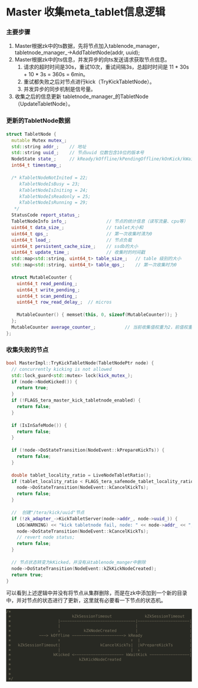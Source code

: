 # Master 收集meta_tablet信息逻辑

### 主要步骤

1. Master根据zk中的ts数据，先将节点加入tablenode_manager，tabletnode_manager_->AddTabletNode(addr, uuid);
2. Master根据zk中的ts信息，并发异步的向ts发送请求获取节点信息。
   1. 请求的超时时间是30s，重试10次，重试间隔3s，总超时时间是 11 * 30s + 10 * 3s = 360s = 6min。
   2. 重试都失败之后对节点进行kick（TryKickTabletNode）。
   3. 并发异步的同步机制是信号量。
3. 收集之后的信息更新 tabletnode_manager_的TabletNode（UpdateTabletNode）。

### 更新的TabletNode数据

```c++
struct TabletNode {
  mutable Mutex mutex_;
  std::string addr_;    // 地址
  std::string uuid_;    // 节点uuid 位数包含10位的版本号
  NodeState state_;     // kReady/kOffline/kPendingOffline/kOnKick/kWaitKick/kKicked
  int64_t timestamp_;

  /* kTabletNodeNotInited = 22;
     kTabletNodeIsBusy = 23;
     kTabletNodeIsIniting = 24;
     kTabletNodeIsReadonly = 25;
     kTabletNodeIsRunning = 29;
   */
  StatusCode report_status_;     
  TabletNodeInfo info_;               // 节点的统计信息（读写流量、cpu等）
  uint64_t data_size_;                // tablet大小和
  uint64_t qps_;                      // 第一次收集时清为0
  uint64_t load_;                     // 节点负载
  uint64_t persistent_cache_size_;    // ssdb的大小
  uint64_t update_time_;              // 收集时的时间戳
  std::map<std::string, uint64_t> table_size_;   // table 级别的大小
  std::map<std::string, uint64_t> table_qps_;    // 第一次收集时为0

  struct MutableCounter {
    uint64_t read_pending_;
    uint64_t write_pending_;
    uint64_t scan_pending_;
    uint64_t row_read_delay_;  // micros

    MutableCounter() { memset(this, 0, sizeof(MutableCounter)); }
  };
  MutableCounter average_counter_;           // 当前收集值权重为2，前值权重为1
};
```

### 收集失败的节点

```C++
bool MasterImpl::TryKickTabletNode(TabletNodePtr node) {
  // concurrently kicking is not allowed
  std::lock_guard<std::mutex> lock(kick_mutex_);
  if (node->NodeKicked()) {
    return true;
  }
  if (!FLAGS_tera_master_kick_tabletnode_enabled) {
    return false;
  }

  if (IsInSafeMode()) {
    return false;
  }

  if (!node->DoStateTransition(NodeEvent::kPrepareKickTs)) {
    return false;
  }

  double tablet_locality_ratio = LiveNodeTabletRatio();
  if (tablet_locality_ratio < FLAGS_tera_safemode_tablet_locality_ratio) {
    node->DoStateTransition(NodeEvent::kCancelKickTs);
    return false;
  }

  //  创建"/tera/kick/uuid"节点
  if (!zk_adapter_->KickTabletServer(node->addr_, node->uuid_)) {
    LOG(WARNING) << "kick tabletnode fail, node: " << node->addr_ << "," << node->uuid_;
    node->DoStateTransition(NodeEvent::kCancelKickTs);
    // revert node status;
    return false;
  }
  
  // 节点状态转变为kKicked，并没有从tablenode_manger中删除
  node->DoStateTransition(NodeEvent::kZkKickNodeCreated);
  return true;
}
```

可以看到上述逻辑中并没有将节点从集群删除，而是在zk中添加到一个新的目录中，并对节点的状态进行了更新，这里就有必要看一下节点的状态机。

![tera_tabke_node_state](../../../../../images/tera_tabke_node_state.png)
